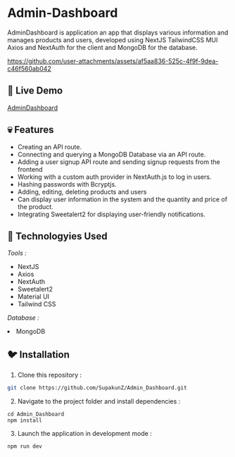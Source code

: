 # Admin-Dashboard
AdminDashboard is application an app that displays various information and manages products and users, developed using NextJS TailwindCSS MUI Axios and NextAuth for the client and MongoDB for the database.

https://github.com/user-attachments/assets/af5aa836-525c-4f9f-9dea-c46f560ab042

## 🎃 Live Demo 
<a href='https://adminz-dashboard.vercel.app/login?__vercel_draft=1' target="_blank">AdminDashboard</a>

## 💀 Features

  <ul>
      <li>Creating an API route.</li>
      <li>Connecting and querying a MongoDB Database via an API route.</li>
      <li>Adding a user signup API route and sending signup requests from the frontend</li>
      <li>Working with a custom auth provider in NextAuth.js to log in users.</li>
      <li>Hashing passwords with Bcryptjs.</li>
      <li>Adding, editing, deleting products and users</li>
      <li>Can display user information in the system and the quantity and price of the product.</li>
      <li>Integrating Sweetalert2 for displaying user-friendly notifications.</li>
      
   
  </ul>

## 🎉 Technologyies Used
   <i>Tools :</i>
  <ul>
      <li>NextJS</li>
      <li>Axios</li>
      <li>NextAuth</li>
      <li>Sweetalert2</li>
      <li>Material UI</li>
      <li>Tailwind CSS</li>
  </ul>

  <i>Database :</i>
      <li>MongoDB</li>

## 🐦 Installation

1. Clone this repository :

```bash
git clone https://github.com/SupakunZ/Admin_Dashboard.git
```

2. Navigate to the project folder and install dependencies :

```
cd Admin_Dashboard
npm install
```

3. Launch the application in development mode :

```
npm run dev
```
